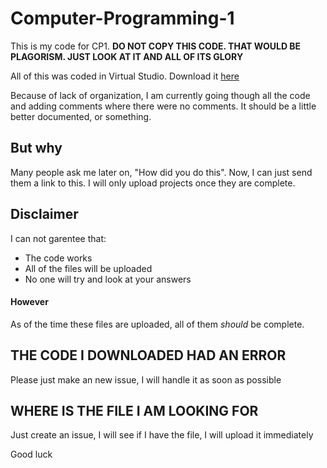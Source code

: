 # Computer-Programming-1
This is my code for CP1. **DO NOT COPY THIS CODE. THAT WOULD BE PLAGORISM. JUST LOOK AT IT AND ALL OF ITS GLORY**

All of this was coded in Virtual Studio. Download it [here](https://www.visualstudio.com/post-download-vs?sku=community&clcid=0x409&downloadrename=true#) 

Because of lack of organization, I am currently going though all the code and adding comments where there were no comments. It should be a little better documented, or something.
## But why
Many people ask me later on, "How did you do this". Now, I can just send them a link to this. I will only upload projects once they are complete.
## Disclaimer
I can not garentee that:
- The code works
- All of the files will be uploaded
- No one will try and look at your answers

#### However
As of the time these files are uploaded, all of them *should* be complete.

## **THE CODE I DOWNLOADED HAD AN ERROR**
Please just make an new issue, I will handle it as soon as possible

## **WHERE IS THE FILE I AM LOOKING FOR**
Just create an issue, I will see if I have the file, I will upload it immediately

Good luck
